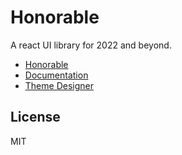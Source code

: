 # Honorable

A react UI library for 2022 and beyond.

- [Honorable](https://honorable.design)
- [Documentation](https://docs.honorable.design)
- [Theme Designer](https://design.honorable.design)

## License

MIT

